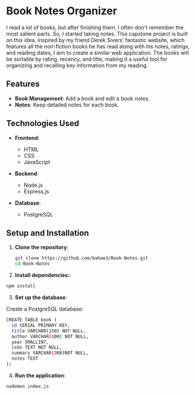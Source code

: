 # Book Notes Organizer

I read a lot of books, but after finishing them, I often don't remember the most salient parts. So, I started taking notes. This capstone project is built on this idea. Inspired by my friend Derek Sivers' fantastic website, which features all the non-fiction books he has read along with his notes, ratings, and reading dates, I aim to create a similar web application. The books will be sortable by rating, recency, and title, making it a useful tool for organizing and recalling key information from my reading.

## Features

- **Book Management**: Add a book and edit a book notes.
- **Notes**: Keep detailed notes for each book.

## Technologies Used

- **Frontend**:
  - HTML
  - CSS
  - JavaScript

- **Backend**:
  - Node.js
  - Express.js

- **Database**:
  - PostgreSQL

## Setup and Installation

1. **Clone the repository**:
   ```sh
   git clone https://github.com/bahae3/Book-Notes.git
   cd Book-Notes
   ```
   
2. **Install dependencies:**:
  
  ```sh
  npm install
  ```
3. **Set up the database**:

Create a PostgreSQL database:
  ```sh
  CREATE TABLE book (
    id SERIAL PRIMARY KEY,
    title VARCHAR(150) NOT NULL,
    author VARCHAR(100) NOT NULL,
    year SMALLINT,
    isbn TEXT NOT NULL,
    summary VARCHAR(300)NOT NULL,
    notes TEXT
  );
  ```

4. **Run the application**:
  ```sh
  nodemon index.js
  ```
